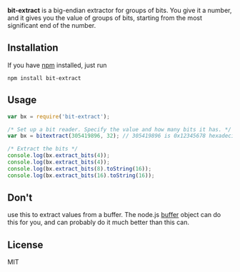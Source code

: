 **bit-extract** is a big-endian extractor for groups of bits. You give it a number, and it gives you the value of groups of bits, starting from the most significant end of the number.

## Installation ##

If you have [npm](npmjs.org) installed, just run

```
npm install bit-extract
```

## Usage ##

```javascript
var bx = require('bit-extract');

/* Set up a bit reader. Specify the value and how many bits it has. */
var bx = bitextract(305419896, 32); // 305419896 is 0x12345678 hexadecimal

/* Extract the bits */
console.log(bx.extract_bits(4));
console.log(bx.extract_bits(4));
console.log(bx.extract_bits(8).toString(16));
console.log(bx.extract_bits(16).toString(16));

```

## Don't ##

use this to extract values from a buffer. The node.js [buffer](http://nodejs.org/api/buffer.html) object can do this for you, and can probably do it much better than this can.

## License ##

MIT


